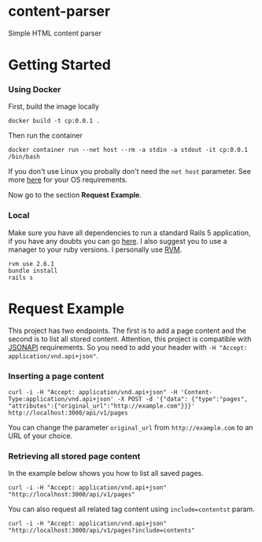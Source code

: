 # content-parser
Simple HTML content parser

# Getting Started

### Using Docker

First, build the image locally
```
docker build -t cp:0.0.1 .
```

Then run the container
```
docker container run --net host --rm -a stdin -a stdout -it cp:0.0.1 /bin/bash
```
If you don't use Linux you probally don't need the `net host` parameter. See more [here](https://docs.docker.com/network/host/) for your OS requirements.

Now go to the section **Request Example**.

### Local

Make sure you have all dependencies to run a standard Rails 5 application, if you have any doubts you can go [here](https://guides.rubyonrails.org/v5.0/getting_started.html). I also suggest you to use a manager to your ruby versions. I personally use [RVM](https://rvm.io/).

```
rvm use 2.6.1
bundle install
rails s
```

# Request Example

This project has two endpoints. The first is to add a page content and the second is to list all stored content.
Attention, this project is compatible with [JSONAPI](https://jsonapi.org) requirements. So you need to add your header with `-H "Accept: application/vnd.api+json"`.

### Inserting a page content
```
curl -i -H "Accept: application/vnd.api+json" -H 'Content-Type:application/vnd.api+json' -X POST -d '{"data": {"type":"pages", "attributes":{"original_url":"http://example.com"}}}' http://localhost:3000/api/v1/pages
```
You can change the parameter `original_url` from `http://example.com` to an URL of your choice.

### Retrieving all stored page content

In the example below shows you how to list all saved pages.
```
curl -i -H "Accept: application/vnd.api+json" "http://localhost:3000/api/v1/pages"
```

You can also request all related tag content using `include=contentst` param.
```
curl -i -H "Accept: application/vnd.api+json" "http://localhost:3000/api/v1/pages?include=contents"
```
